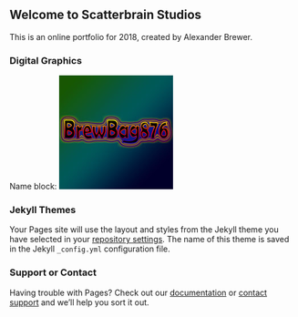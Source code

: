 ## Welcome to Scatterbrain Studios

This is an online portfolio for 2018, created by Alexander Brewer.

### Digital Graphics

Name block:
![alt text](https://github.com/ABrewer876/Portfolio/blob/master/Name-Block.jpg "Name block graphic")

### Jekyll Themes

Your Pages site will use the layout and styles from the Jekyll theme you have selected in your [repository settings](https://github.com/ABrewer876/Portfolio/settings). The name of this theme is saved in the Jekyll `_config.yml` configuration file.

### Support or Contact

Having trouble with Pages? Check out our [documentation](https://help.github.com/categories/github-pages-basics/) or [contact support](https://github.com/contact) and we’ll help you sort it out.
